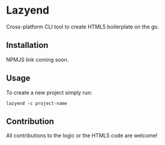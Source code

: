 # Lazyend
Cross-platform CLI tool to create HTML5 boilerplate on the go.

## Installation
NPMJS link coming soon.

## Usage
To create a new project simply run:

```
lazyend -c project-name
```

## Contribution
All contributions to the logic or the HTML5 code are welcome!
